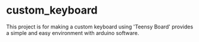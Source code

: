 # custom_keyboard
This project is for making a custom keyboard using 'Teensy Board' provides a simple and easy environment with arduino software.
